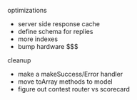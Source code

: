 optimizations
- server side response cache
- define schema for replies
- more indexes
- bump hardware $$$

cleanup
- make a makeSuccess/Error handler
- move toArray methods to model
- figure out contest router vs scorecard